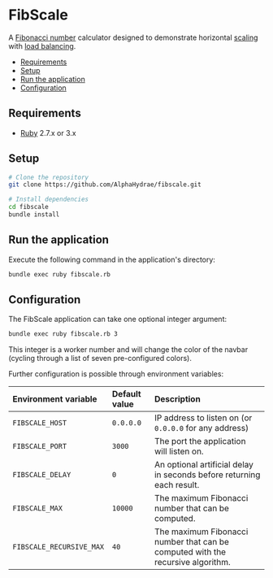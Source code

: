 # FibScale

A [Fibonacci number](https://en.wikipedia.org/wiki/Fibonacci_number) calculator
designed to demonstrate horizontal
[scaling](https://en.wikipedia.org/wiki/Scalability) with [load
balancing](https://en.wikipedia.org/wiki/Load_balancing_(computing)).

<!-- START doctoc generated TOC please keep comment here to allow auto update -->
<!-- DON'T EDIT THIS SECTION, INSTEAD RE-RUN doctoc TO UPDATE -->

- [Requirements](#requirements)
- [Setup](#setup)
- [Run the application](#run-the-application)
- [Configuration](#configuration)

<!-- END doctoc generated TOC please keep comment here to allow auto update -->

## Requirements

* [Ruby](https://www.ruby-lang.org) 2.7.x or 3.x

## Setup

```bash
# Clone the repository
git clone https://github.com/AlphaHydrae/fibscale.git

# Install dependencies
cd fibscale
bundle install
```

## Run the application

Execute the following command in the application's directory:

```bash
bundle exec ruby fibscale.rb
```

## Configuration

The FibScale application can take one optional integer argument:

```bash
bundle exec ruby fibscale.rb 3
```

This integer is a worker number and will change the color of the navbar (cycling
through a list of seven pre-configured colors).

Further configuration is possible through environment variables:

| Environment variable     | Default value | Description                                                                     |
| :----------------------- | :------------ | :------------------------------------------------------------------------------ |
| `FIBSCALE_HOST`          | `0.0.0.0`     | IP address to listen on (or `0.0.0.0` for any address)                          |
| `FIBSCALE_PORT`          | `3000`        | The port the application will listen on.                                        |
| `FIBSCALE_DELAY`         | `0`           | An optional artificial delay in seconds before returning each result.           |
| `FIBSCALE_MAX`           | `10000`       | The maximum Fibonacci number that can be computed.                              |
| `FIBSCALE_RECURSIVE_MAX` | `40`          | The maximum Fibonacci number that can be computed with the recursive algorithm. |
